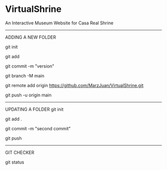 # VirtualShrine
An Interactive Museum Website for Casa Real Shrine

---------

ADDING A NEW FOLDER

git init

git add

git commit -m "version"

git branch -M main

git remote add origin https://github.com/MarzJuan/VirtualShrine.git

git push -u origin main

----------

UPDATING A FOLDER
git init

git add .

git commit -m "second commit"

git push

-------------

GIT CHECKER

git status
